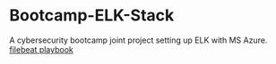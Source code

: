 # Bootcamp-ELK-Stack
A cybersecurity bootcamp joint project setting up ELK  with MS Azure.
[filebeat playbook](./ansible/filebeat-playbook.yml)
